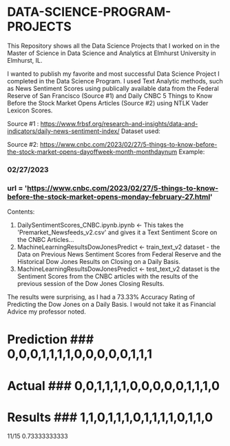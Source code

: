 # DATA-SCIENCE-PROGRAM-PROJECTS
This Repository shows all the Data Science Projects that I worked on in the Master of Science in Data Science and Analytics at Elmhurst University in Elmhurst, IL.

I wanted to publish my favorite and most successful Data Science Project I completed in the Data Science Program. I used Text Analytic methods, such as News Sentiment Scores using publically available data from the Federal Reserve of San Francisco (Source #1) and Daily CNBC 5 Things to Know Before the Stock Market Opens Articles (Source #2) using NTLK Vader Lexicon Scores.

Source #1 : https://www.frbsf.org/research-and-insights/data-and-indicators/daily-news-sentiment-index/
Dataset used: 

Source #2: https://www.cnbc.com/2023/02/27/5-things-to-know-before-the-stock-market-opens-dayoffweek-month-monthdaynum
Example:
### 02/27/2023
### url = 'https://www.cnbc.com/2023/02/27/5-things-to-know-before-the-stock-market-opens-monday-february-27.html'

Contents:

1. DailySentimentScores_CNBC.ipynb.ipynb <- This takes the 'Premarket_Newsfeeds_v2.csv' and gives it a Text Sentiment Score on the CNBC Articles...
2. MachineLearningResultsDowJonesPredict <- train_text_v2 dataset - the Data on Previous News Sentiment Scores from Federal Reserve and the Historical Dow Jones Results on Closing on a Daily Basis.
3.  MachineLearningResultsDowJonesPredict <- test_text_v2 dataset is the Sentiment Scores from the CNBC articles with the results of the previous session of the Dow Jones Closing Results.

The results were surprising, as I had a 73.33% Accuracy Rating of Predicting the Dow Jones on a Daily Basis. I would not take it as Financial Advice my professor noted.

# Prediction ### 0,0,0,1,1,1,1,0,0,0,0,0,1,1,1
# Actual     ### 0,0,1,1,1,1,0,0,0,0,0,1,1,1,0
# Results    ### 1,1,0,1,1,1,0,1,1,1,1,0,1,1,0

11/15
0.73333333333
   
